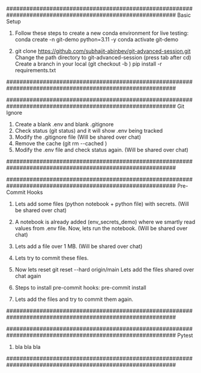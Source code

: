 ###########################################################################################################
Basic Setup

1. Follow these steps to create a new conda environment for live testing:
   conda create -n git-demo python=3.11 -y
   conda activate git-demo

2. git clone https://github.com/subhajit-abinbev/git-advanced-session.git
   Change the path directory to git-advanced-session (press tab after cd)
   Create a branch in your local (git checkout -b <your-branch-name>)
   pip install -r requirements.txt

###########################################################################################################

###########################################################################################################
Git Ignore

1. Create a blank .env and blank .gitignore
2. Check status (git status) and it will show .env being tracked
3. Modify the .gitignore file (Will be shared over chat)
4. Remove the cache (git rm --cached <file>)
5. Modify the .env file and check status again. (Will be shared over chat)

###########################################################################################################

###########################################################################################################
Pre-Commit Hooks

1. Lets add some files (python notebook + python file) with secrets. (Will be shared over chat)

2. A notebook is already added (env_secrets_demo) where we smartly read values from .env file. Now, lets run the notebook. (Will be shared over chat)

3. Lets add a file over 1 MB. (Will be shared over chat)

4. Lets try to commit these files.

5. Now lets reset
   git reset --hard origin/main
   Lets add the files shared over chat again

6. Steps to install pre-commit hooks:
   pre-commit install

7. Lets add the files and try to commit them again.

###########################################################################################################

###########################################################################################################
Pytest

1. bla bla bla

###########################################################################################################
